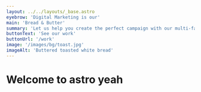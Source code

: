 ```yaml
---
layout: ../../layouts/_base.astro
eyebrow: 'Digital Marketing is our'
main: 'Bread & Butter'
summary: 'Let us help you create the perfect campaign with our multi-faceted team of talented creatives.'
buttonText: 'See our work'
buttonUrl: '/work'
image: '/images/bg/toast.jpg'
imageAlt: 'Buttered toasted white bread'
---
```


# Welcome to astro yeah